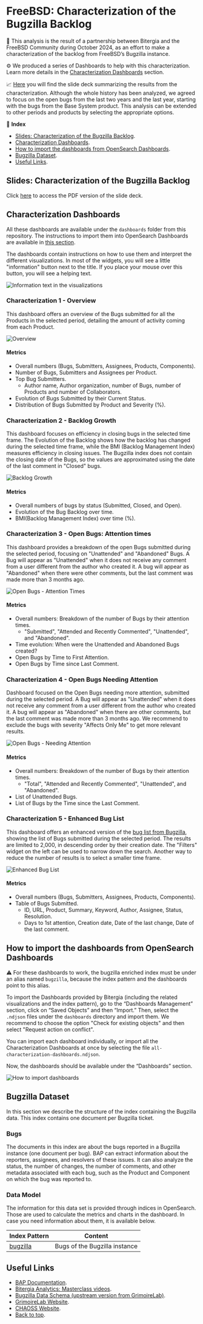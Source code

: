 # FreeBSD: Characterization of the Bugzilla Backlog

🤝 This analysis is the result of a partnership between Bitergia and the FreeBSD
Community during October 2024, as an effort to make a characterization of the backlog from FreeBSD’s Bugzilla
instance.

⚙️ We produced a series of Dashboards to help with this characterization. Learn more
details in the [Characterization Dashboards](#characterization-dashboards) section.

📈 [Here](#slides-characterization-of-the-bugzilla-backlog) you will find the
slide deck summarizing the results from the characterization. Although the whole history
has been analyzed, we agreed to focus on the open bugs from the last two years and the
last year, starting with the bugs from the Base System product. This analysis can be
extended to other periods and products by selecting the appropriate options.

📁 **Index**

* [Slides: Characterization of the Bugzilla Backlog](#slides-characterization-of-the-bugzilla-backlog).
* [Characterization Dashboards](#characterization-dashboards).
* [How to import the dashboards from OpenSearch Dashboards](#how-to-import-the-dashboards-from-opensearch-dashboards).
* [Bugzilla Dataset](#bugzilla-dataset).
* [Useful Links](#useful-links).

## Slides: Characterization of the Bugzilla Backlog

Click [here](docs/FreeBSD-Characterization_of_the_Bugzilla_Backlog.pdf) to access the PDF
version of the slide deck.

## Characterization Dashboards

All these dashboards are available under the `dashboards` folder from this repository.
The instructions to import them into OpenSearch Dashboards are available in [this section](#How-to-import-the-dashboards-from-OpenSearch-Dashboards).

The dashboards contain instructions on how to use them and interpret the different 
visualizations. In most of the widgets, you will see a little "information" button next
to the title. If you place your mouse over this button, you will see a helping text.

![Information text in the visualizations](imgs/example-helping-text.png)

### Characterization 1 - Overview

This dashboard offers an overview of the Bugs submitted for all the Products in the
selected period, detailing the amount of activity coming from each Product.

![Overview](imgs/Characterization1-Overview.png)

#### Metrics

* Overall numbers (Bugs, Submitters, Assignees, Products, Components).
* Number of Bugs, Submitters and Assignees per Product.
* Top Bug Submitters.
  * Author name, Author organization, number of Bugs, number of Products and number of Collaborators.
* Evolution of Bugs Submitted by their Current Status.
* Distribution of Bugs Submitted by Product and Severity (%).

### Characterization 2 -  Backlog Growth

This dashboard focuses on efficiency in closing bugs in the selected time frame. The
Evolution of the Backlog shows how the backlog has changed during the selected time frame,
while the BMI (Backlog Management Index) measures efficiency in closing issues. The
Bugzilla index does not contain the closing date of the Bugs, so the values are
approximated using the date of the last comment in "Closed" bugs.

![Backlog Growth](imgs/Characterization2-Backlog_Growth.png)

#### Metrics

* Overall numbers of bugs by status (Submitted, Closed, and Open).
* Evolution of the Bug Backlog over time.
* BMI(Backlog Management Index) over time (%).

### Characterization 3 - Open Bugs: Attention times

This dashboard provides a breakdown of the open Bugs submitted during the selected period,
focusing on "Unattended" and "Abandoned" Bugs. A Bug will appear as "Unattended" when it
does not receive any comment from a user different from the author who created it. A bug
will appear as "Abandoned" when there were other comments, but the last comment was made
more than 3 months ago.

![Open Bugs - Attention Times](imgs/Characterization3-Open_Bugs_Attention_times.png)

#### Metrics

* Overall numbers: Breakdown of the number of Bugs by their attention times.
  * "Submitted", "Attended and Recently Commented", "Unattended", and "Abandoned".
* Time evolution: When were the Unattended and Abandoned Bugs created?
* Open Bugs by Time to First Attention.
* Open Bugs by Time since Last Comment.

### Characterization 4 - Open Bugs Needing Attention

Dashboard focused on the Open Bugs needing more attention, submitted during the selected
period. A Bug will appear as "Unattended" when it does not receive any comment from a user
different from the author who created it. A bug will appear as "Abandoned" when there are
other comments, but the last comment was made more than 3 months ago. We recommend to
exclude the bugs with severity "Affects Only Me" to get more relevant results.

![Open Bugs - Needing Attention](imgs/Characterization4-Open_Bugs_Needing_Attention.png)

#### Metrics

* Overall numbers: Breakdown of the number of Bugs by their attention times.
  * "Total", "Attended and Recently Commented", "Unattended", and "Abandoned".
* List of Unattended Bugs.
* List of Bugs by the Time since the Last Comment.

### Characterization 5 -  Enhanced Bug List

This dashboard offers an enhanced version of the [bug list from Bugzilla](https://bugs.freebsd.org/bugzilla//buglist.cgi?bug_status=__open__&no_redirect=1&order=Importance&query_format=specific),
showing the list of Bugs submitted during the selected period. The results are limited to
2,000, in descending order by their creation date. The "Filters" widget on the left can be
used to narrow down the search. Another way to reduce the number of results is to select a
smaller time frame.

![Enhanced Bug List](imgs/Characterization5-Enhanced_Bug_List.png)

#### Metrics

* Overall numbers (Bugs, Submitters, Assignees, Products, Components).
* Table of Bugs Submitted.
  * ID, URL, Product, Summary, Keyword, Author, Assignee, Status, Resolution.
  * Days to 1st attention, Creation date, Date of the last change, Date of the last comment.

## How to import the dashboards from OpenSearch Dashboards

⚠️ For these dashboards to work, the bugzilla enriched index must be under an alias named
`bugzilla`, because the index pattern and the dashboards point to this alias.

To import the Dashboards provided by Bitergia (including the related visualizations and
the index pattern), go to the “Dashboards Management” section, click on “Saved Objects”
and then “Import.” Then, select the `.ndjson` files under the `dashboards` directory and
import them. We recommend to choose the option "Check for existing objects" and then
select "Request action on conflict".

You can import each dashboard individually, or import all the Characterization
Dashboards at once by selecting the file `all-characterization-dashboards.ndjson`.

Now, the dashboards should be available under the “Dashboards” section.

![How to import dashboards](imgs/import-dashboards.png)

## Bugzilla Dataset

In this section we describe the structure of the index containing the Bugzilla data. 
This index contains one document per Bugzilla ticket.

### Bugs
        
The documents in this index are about the bugs reported in a Bugzilla instance (one
document per bug). BAP can extract information about the reporters, assignees, and
resolvers of these issues. It can also analyze the status, the number of changes, the
number of comments, and other metadata associated with each bug, such as the Product and
Component on which the bug was reported to.

### Data Model

The information for this data set is provided through indices in OpenSearch.
Those are used to calculate the metrics and charts in the dashboard. In case you
need information about them, it is available below.

| Index Pattern                | Content                       |
|------------------------------|-------------------------------|
| [bugzilla](docs/bugzilla.md) | Bugs of the Bugzilla instance |

## Useful Links

* [BAP Documentation](https://bap.bitergia.com/).
* [Bitergia Analytics: Masterclass videos](https://bap.bitergia.com/new/masterclass_videos/).
* [Bugzilla Data Schema (upstream version from GrimoireLab)](https://github.com/chaoss/grimoirelab-elk/blob/master/schema/bugzilla.csv).
* [GrimoireLab Website](https://chaoss.github.io/grimoirelab/).
* [CHAOSS Website](https://chaoss.community/).
* [Back to top](#freebsd-characterization-of-the-bugzilla-backlog).
